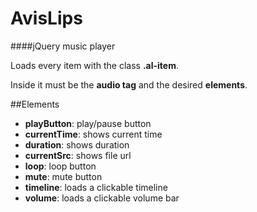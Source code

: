 # AvisLips
####jQuery music player

Loads every item with the class **.al-item**.

Inside it must be the **audio tag** and the desired **elements**.

##Elements
  - **playButton**: play/pause button
  - **currentTime**: shows current time
  - **duration**: shows duration
  - **currentSrc**: shows file url
  - **loop**: loop button
  - **mute**: mute button
  - **timeline**: loads a clickable timeline
  - **volume**: loads a clickable volume bar

